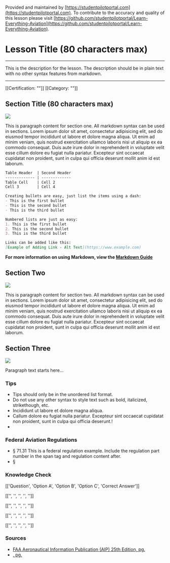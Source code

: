 <!--

*************************************************
Copyright © 2019 by Student Pilot Portal, LLC

None of the material in this Work supersedes any documents,
procedures, or regulations issued by the Federal Aviation
Administration.

The Licensors does NOT claim copyright on any material published herein
that was taken from United States government sources.

Licensed under the Apache License, Version 2.0 (the "License");
you may not use this file except in compliance with the License.
You may obtain a copy of the License at

http://www.apache.org/licenses/LICENSE-2.0

Unless required by applicable law or agreed to in writing, software
distributed under the License is distributed on an "AS IS" BASIS,
WITHOUT WARRANTIES OR CONDITIONS OF ANY KIND, either express or implied.
See the License for the specific language governing permissions and
limitations under the License.

-->
Provided and maintained by [https://studentpilotportal.com](https://studentpilotportal.com). To contribute to the accuracy and quality of this lesson please visit [https://github.com/studentpilotportal/Learn-Everything-Aviation](https://github.com/studentpilotportal/Learn-Everything-Aviation).

<!-- DO NOT CHANGE OR ALTER TEXT ABOVE -->



# Lesson Title (80 characters max)

---

This is the description for the lesson. The description should be in plain text with no other syntax features from markdown.

---


[[Certification: ""]]
[[Category: ""]]



## Section Title (80 characters max)

![](https://s3.us-east-2.amazonaws.com/media.studentpilotportal.com/images/lesson-graphics/000-.png)

This is paragraph content for section one. All markdown syntax can be used in sections. Lorem ipsum dolor sit amet, consectetur adipisicing elit, sed do eiusmod tempor incididunt ut labore et dolore magna aliqua. Ut enim ad minim veniam, quis nostrud exercitation ullamco laboris nisi ut aliquip ex ea commodo consequat. Duis aute irure dolor in reprehenderit in voluptate velit esse cillum dolore eu fugiat nulla pariatur. Excepteur sint occaecat cupidatat non proident, sunt in culpa qui officia deserunt mollit anim id est laborum.

```md
Table Header  | Second Header
------------- | -------------
Table Cell    | Cell 2
Cell 3        | Cell 4

Creating bullets are easy, just list the items using a dash:
- This is the first bullet
- This is the second bullet
- This is the third bullet

Numbered lists are just as easy:
1. This is the first bullet
2. This is the second bullet
3. This is the third bullet

Links can be added like this:
[Example of Adding Link - Alt Text](https://www.example.com)
```

**For more information on using Markdown, view the [Markdown Guide](https://simplemde.com/markdown-guide)**



## Section Two

![](https://s3.us-east-2.amazonaws.com/media.studentpilotportal.com/images/lesson-graphics/000-.png)

This is paragraph content for section two. All markdown syntax can be used in sections. Lorem ipsum dolor sit amet, consectetur adipisicing elit, sed do eiusmod tempor incididunt ut labore et dolore magna aliqua. Ut enim ad minim veniam, quis nostrud exercitation ullamco laboris nisi ut aliquip ex ea commodo consequat. Duis aute irure dolor in reprehenderit in voluptate velit esse cillum dolore eu fugiat nulla pariatur. Excepteur sint occaecat cupidatat non proident, sunt in culpa qui officia deserunt mollit anim id est laborum.



## Section Three

![](https://s3.us-east-2.amazonaws.com/media.studentpilotportal.com/images/lesson-graphics/000-.png)

Paragraph text starts here...



### Tips

- Tips should only be in the unordered list format.
- Do not use any other syntax to style text such as bold, italicized, strikethough, etc.
- Incididunt ut labore et dolore magna aliqua.
- Callum dolore eu fugiat nulla pariatur. Excepteur sint occaecat cupidatat non proident, sunt in culpa qui officia deserunt.!
-



### Federal Aviation Regulations

- <span class="badge-warning font-w700 px-1">&#167; 71.31</span> This is a federal regulation example. Include the regulation part number in the span tag and regulation content after.
- <span class="badge-warning font-w700 px-1">&#167; </span>



### Knowledge Check

[['Question', 'Option A', 'Option B', 'Option C', 'Correct Answer']]

[['', '', '', '', '']]

[['', '', '', '', '']]

[['', '', '', '', '']]

[['', '', '', '', '']]



### Sources

- [FAA Aeronautical Information Publication (AIP) 25th Edition, pg. ](https://www.faa.gov/air_traffic/publications)
- [, pg. ]()
